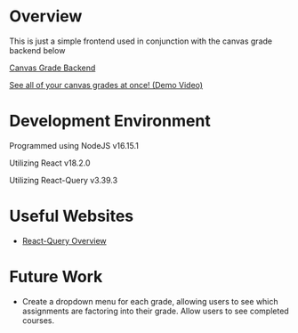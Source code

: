 # Overview

This is just a simple frontend used in conjunction with the canvas grade backend below

[Canvas Grade Backend](https://github.com/michhendrick/Canvas-Grade-Backend)

[See all of your canvas grades at once! (Demo Video)](https://youtu.be/D7UmM26V2eo)

# Development Environment

Programmed using NodeJS v16.15.1

Utilizing React v18.2.0

Utilizing React-Query v3.39.3

# Useful Websites

- [React-Query Overview](https://react-query-v3.tanstack.com/overview)

# Future Work

- Create a dropdown menu for each grade, allowing users to see which assignments are factoring into their grade. Allow users to see completed courses.